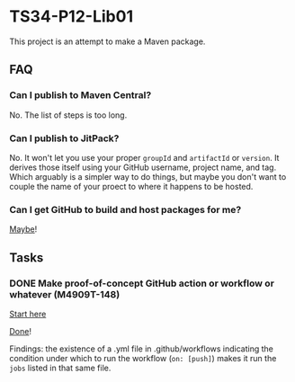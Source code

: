 # TS34-P12-Lib01

This project is an attempt to make a Maven package.

## FAQ

### Can I publish to Maven Central?

No.  The list of steps is too long.

### Can I publish to JitPack?

No.  It won't let you use your proper `groupId` and `artifactId` or `version`.
It derives those itself using your GitHub username, project name, and tag.
Which arguably is a simpler way to do things, but maybe you don't want to
couple the name of your proect to where it happens to be hosted.

### Can I get GitHub to build and host packages for me?

[Maybe](https://docs.github.com/en/actions/publishing-packages/publishing-java-packages-with-maven)!


## Tasks

### DONE Make proof-of-concept GitHub action or workflow or whatever (M4909T-148)

[Start here](https://docs.github.com/en/actions/learn-github-actions/understanding-github-actions)

[Done](https://github.com/stevedxfph/tscript34-p0012-lib01/actions/runs/6537132384)!

Findings: the existence of a .yml file in .github/workflows indicating
the condition under which to run the workflow (`on: [push]`)
makes it run the `jobs` listed in that same file.

